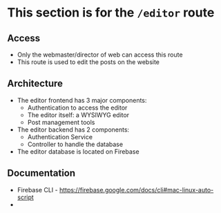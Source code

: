 # This section is for the `/editor` route

## Access
- Only the webmaster/director of web can access this route
- This route is used to edit the posts on the website

## Architecture
- The editor frontend has 3 major components:
    - Authentication to access the editor
    - The editor itself: a WYSIWYG editor
    - Post management tools
- The editor backend has 2 components:
    - Authentication Service
    - Controller to handle the database
- The editor database is located on Firebase

## Documentation
- Firebase CLI - https://firebase.google.com/docs/cli#mac-linux-auto-script
- 
